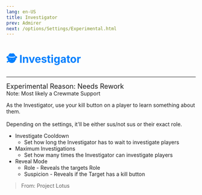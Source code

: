 ```yaml
---
lang: en-US
title: Investigator
prev: Admirer
next: /options/Settings/Experimental.html
---
```


# <font color=#007FFF>🕵️ <b>Investigator</b></font> <Badge text="Crewmate" type="tip" vertical="middle"/>
---
<font size=4em>Experimental Reason: Needs Rework</font><br>
Note: Most likely a Crewmate Support

As the Investigator, use your kill button on a player to learn something about them.<br><br>
Depending on the settings, it'll be either sus/not sus or their exact role.
* Investigate Cooldown
  * Set how long the Investigator has to wait to investigate players
* Maximum Investigations
  * Set how many times the Investigator can investigate players
* Reveal Mode
  * Role - Reveals the targets Role
  * Suspicion - Reveals if the Target has a kill button

> From: Project Lotus